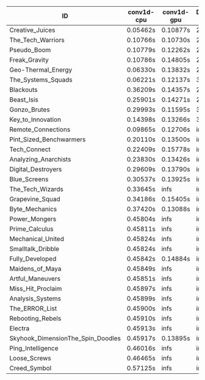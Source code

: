 |ID|conv1d-cpu|conv1d-gpu|DWSPConv2D-gpu|gemm-gpu|avg|
|-|-|-|-|-|-|
|Creative_Juices|0.05462s|0.10877s|2.79219s|1.69661s|1.16305s|
|The_Tech_Warriors|0.10766s|0.10730s|2.87326s|1.75556s|1.21094s|
|Pseudo_Boom|0.10779s|0.12262s|2.86150s|1.76360s|1.21388s|
|Freak_Gravity|0.10786s|0.14805s|2.87047s|1.74897s|1.21884s|
|Geo-Thermal_Energy|0.06330s|0.13832s|2.83822s|1.93846s|1.24458s|
|The_Systems_Squads|0.06221s|0.12137s|3.02820s|1.78162s|1.24835s|
|Blackouts|0.36209s|0.14357s|2.77640s|1.87249s|1.28864s|
|Beast_Isis|0.25901s|0.14271s|2.84372s|1.93848s|1.29598s|
|Gonzo_Brutes|0.29993s|0.11595s|3.00018s|1.79216s|1.30205s|
|Key_to_Innovation|0.14398s|0.13266s|3.05419s|2.09073s|1.35539s|
|Remote_Connections|0.09865s|0.12706s|infs|4.48475s|infs|
|Pint_Sized_Benchwarmers|0.20110s|0.13500s|infs|1.77067s|infs|
|Tech_Connect|0.22409s|0.15778s|infs|1.92552s|infs|
|Analyzing_Anarchists|0.23830s|0.13426s|infs|2.54435s|infs|
|Digital_Destroyers|0.29609s|0.13790s|infs|1.99570s|infs|
|Blue_Screens|0.30537s|0.13925s|infs|2.58443s|infs|
|The_Tech_Wizards|0.33645s|infs|infs|4.48746s|infs|
|Grapevine_Squad|0.34186s|0.15405s|infs|2.49247s|infs|
|Byte_Mechanics|0.37420s|0.13088s|infs|4.43495s|infs|
|Power_Mongers|0.45804s|infs|infs|4.44861s|infs|
|Prime_Calculus|0.45811s|infs|infs|4.35050s|infs|
|Mechanical_United|0.45824s|infs|infs|4.49044s|infs|
|Smalltalk_Dribble|0.45824s|infs|infs|4.44128s|infs|
|Fully_Developed|0.45842s|0.14884s|infs|4.44622s|infs|
|Maidens_of_Maya|0.45849s|infs|infs|4.45994s|infs|
|Artful_Maneuvers|0.45851s|infs|infs|4.48507s|infs|
|Miss_Hit_Proclaim|0.45897s|infs|infs|4.46008s|infs|
|Analysis_Systems|0.45899s|infs|infs|4.44569s|infs|
|The_ERROR_List|0.45900s|infs|infs|4.46092s|infs|
|Rebooting_Rebels|0.45910s|infs|infs|4.44064s|infs|
|Electra|0.45913s|infs|infs|4.44227s|infs|
|Skyhook_DimensionThe_Spin_Doodles|0.45917s|0.13895s|infs|infs|infs|
|Ping_Intelligence|0.46016s|infs|infs|4.43906s|infs|
|Loose_Screws|0.46465s|infs|infs|4.46525s|infs|
|Creed_Symbol|0.57125s|infs|infs|4.47059s|infs|

